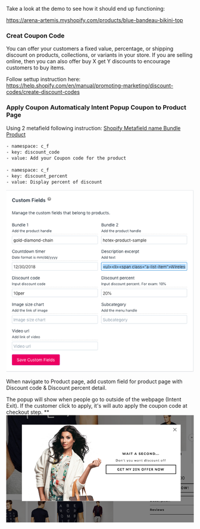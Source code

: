 Take a look at the demo to see how it should end up functioning:

https://arena-artemis.myshopify.com/products/blue-bandeau-bikini-top
### Creat Coupon Code
You can offer your customers a fixed value, percentage, or shipping discount on products, collections, or variants in your store. If you are selling online, then you can also offer buy X get Y discounts to encourage customers to buy items.

Follow settup instruction here: https://help.shopify.com/en/manual/promoting-marketing/discount-codes/create-discount-codes

### Apply Coupon Automaticaly Intent Popup Coupon to Product Page

Using 2 metafield following instruction: [Shopify Metafield name Bundle Product ](/shopify-metafield.md)

```
- namespace: c_f
- key: discount_code
- value: Add your Coupon code for the product

- namespace: c_f
- key: discount_percent
- value: Display percent of discount
```
![](/assets/metafieldproduct.png)

When navigate to Product page, add custom field for product page with Discount code & Discount percent detail.

The popup will show when people go to outside of the webpage (Intent Exit). If the customer click to apply, it's will auto apply the coupon code at checkout step.
**
![](/assets/thelook-intent-popup.png)


